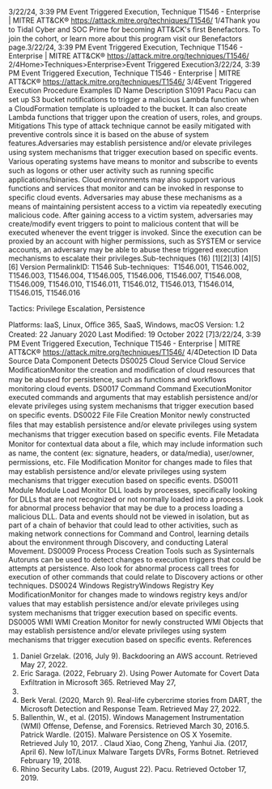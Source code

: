 3/22/24, 3:39 PM Event Triggered Execution, Technique T1546 - Enterprise | MITRE ATT&CK®
https://attack.mitre.org/techniques/T1546/ 1/4Thank you to Tidal Cyber and SOC Prime for becoming ATT&CK's ﬁrst Benefactors. To join the cohort, or learn more about this program visit our
Benefactors page.3/22/24, 3:39 PM Event Triggered Execution, Technique T1546 - Enterprise | MITRE ATT&CK®
https://attack.mitre.org/techniques/T1546/ 2/4Home>Techniques>Enterprise>Event Triggered Execution3/22/24, 3:39 PM Event Triggered Execution, Technique T1546 - Enterprise | MITRE ATT&CK®
https://attack.mitre.org/techniques/T1546/ 3/4Event Triggered Execution
Procedure Examples
ID Name Description
S1091 Pacu Pacu can set up S3 bucket notiﬁcations to trigger a malicious Lambda function when a CloudFormation template is
uploaded to the bucket. It can also create Lambda functions that trigger upon the creation of users, roles, and groups.
Mitigations
This type of attack technique cannot be easily mitigated with preventive controls since it is based on the abuse of system features.Adversaries may establish persistence and/or elevate privileges using system mechanisms that trigger execution based on speciﬁc events.
Various operating systems have means to monitor and subscribe to events such as logons or other user activity such as running speciﬁc
applications/binaries. Cloud environments may also support various functions and services that monitor and can be invoked in response to
speciﬁc cloud events.
Adversaries may abuse these mechanisms as a means of maintaining persistent access to a victim via repeatedly executing malicious code.
After gaining access to a victim system, adversaries may create/modify event triggers to point to malicious content that will be executed
whenever the event trigger is invoked.
Since the execution can be proxied by an account with higher permissions, such as SYSTEM or service accounts, an adversary may be able
to abuse these triggered execution mechanisms to escalate their privileges.Sub-techniques (16)
[1][2][3]
[4][5][6]
Version PermalinkID: T1546
Sub-techniques:  T1546.001, T1546.002, T1546.003, T1546.004, T1546.005, T1546.006, T1546.007, T1546.008, T1546.009,
T1546.010, T1546.011, T1546.012, T1546.013, T1546.014, T1546.015, T1546.016

Tactics: Privilege Escalation, Persistence

Platforms: IaaS, Linux, Oﬃce 365, SaaS, Windows, macOS
Version: 1.2
Created: 22 January 2020
Last Modiﬁed: 19 October 2022
[7]3/22/24, 3:39 PM Event Triggered Execution, Technique T1546 - Enterprise | MITRE ATT&CK®
https://attack.mitre.org/techniques/T1546/ 4/4Detection
ID Data Source Data Component Detects
DS0025 Cloud Service Cloud Service
ModiﬁcationMonitor the creation and modiﬁcation of cloud resources that may be abused for
persistence, such as functions and workﬂows monitoring cloud events.
DS0017 Command Command
ExecutionMonitor executed commands and arguments that may establish persistence and/or
elevate privileges using system mechanisms that trigger execution based on speciﬁc
events.
DS0022 File File Creation Monitor newly constructed ﬁles that may establish persistence and/or elevate
privileges using system mechanisms that trigger execution based on speciﬁc events.
File Metadata Monitor for contextual data about a ﬁle, which may include information such as
name, the content (ex: signature, headers, or data/media), user/owner, permissions,
etc.
File Modiﬁcation Monitor for changes made to ﬁles that may establish persistence and/or elevate
privileges using system mechanisms that trigger execution based on speciﬁc events.
DS0011 Module Module Load Monitor DLL loads by processes, speciﬁcally looking for DLLs that are not
recognized or not normally loaded into a process. Look for abnormal process
behavior that may be due to a process loading a malicious DLL. Data and events
should not be viewed in isolation, but as part of a chain of behavior that could lead
to other activities, such as making network connections for Command and Control,
learning details about the environment through Discovery, and conducting Lateral
Movement.
DS0009 Process Process Creation Tools such as Sysinternals Autoruns can be used to detect changes to execution
triggers that could be attempts at persistence. Also look for abnormal process call
trees for execution of other commands that could relate to Discovery actions or other
techniques.
DS0024 Windows RegistryWindows
Registry Key
ModiﬁcationMonitor for changes made to windows registry keys and/or values that may
establish persistence and/or elevate privileges using system mechanisms that
trigger execution based on speciﬁc events.
DS0005 WMI WMI Creation Monitor for newly constructed WMI Objects that may establish persistence and/or
elevate privileges using system mechanisms that trigger execution based on speciﬁc
events.
References
1. Daniel Grzelak. (2016, July 9). Backdooring an AWS account.
Retrieved May 27, 2022.
2. Eric Saraga. (2022, February 2). Using Power Automate for
Covert Data Exﬁltration in Microsoft 365. Retrieved May 27,
2022.
3. Berk Veral. (2020, March 9). Real-life cybercrime stories from
DART, the Microsoft Detection and Response Team. Retrieved
May 27, 2022.
4. Ballenthin, W., et al. (2015). Windows Management
Instrumentation (WMI) Offense, Defense, and Forensics.
Retrieved March 30, 2016.5. Patrick Wardle. (2015). Malware Persistence on OS X
Yosemite. Retrieved July 10, 2017.
. Claud Xiao, Cong Zheng, Yanhui Jia. (2017, April 6). New
IoT/Linux Malware Targets DVRs, Forms Botnet. Retrieved
February 19, 2018.
7. Rhino Security Labs. (2019, August 22). Pacu. Retrieved
October 17, 2019.